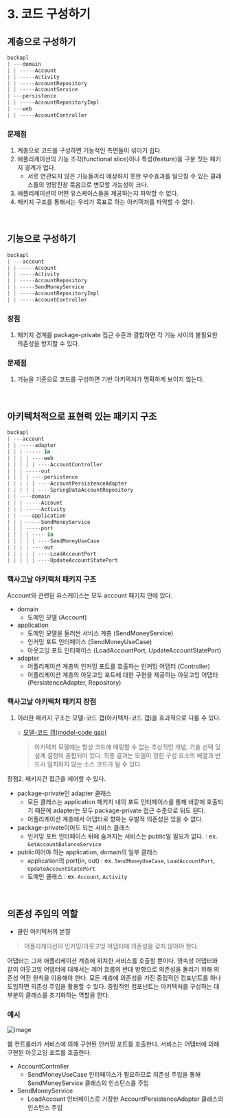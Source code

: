 # 3. 코드 구성하기

## 계층으로 구성하기

```jsx
buckapl
| ---domain
| | -----Account
| | -----Activity
| | -----AccountRepository
| | -----AccountService
| ---persistence
| | -----AccountRepositoryImpl
| ---web
| | -----AccountController
```

### 문제점

1. 계층으로 코드를 구성하면 기능적인 측면들이 섞이기 쉽다.
2. 애플리케이션의 기능 조각(functional slice)이나 특성(feature)을 구분 짓는 패키지 경계가 업다.
    - 서로 연관되지 않은 기능들끼리 예상하지 못한 부수효과를 일으킬 수 있는 클래스들의 엉망진창 묶음으로 변모할 가능성이 크다.
3. 애플리케이션이 어떤 유스케이스들을 제공하는지 파악할 수 없다.
4. 패키지 구조를 통해서는 우리가 목표로 하는 아키텍처를 파악할 수 없다.

<br>

## 기능으로 구성하기

```jsx
buckapl
| ---account
| | -----Account
| | -----Activity
| | -----AccountRepository
| | -----SendMoneyService
| | -----AccountRepositoryImpl
| | -----AccountController
```

### 장점

1. 패키지 경계를 package-private 접근 수준과 결합하면 각 기능 사이의 불필요한 의존성을 방지할 수 있다.

### 문제점

1. 기능을 기준으로 코드를 구성하면 기반 아키텍처가 명확하게 보이지 않는다.

<br>

## 아키텍처적으로 표현력 있는 패키지 구조

```jsx
buckapl
| ---account
| | -----adapter
| | | ----- in
| | | | ----web
| | | | | ----AccountController
| | | -----out
| | | | ----persistence
| | | | | ----AccountPersistenceAdapter
| | | | | ----SpringDataAccountRepository
| | ----domain
| | | -----Account
| | | -----Activity
| | ----application
| | | -----SendMoneyService
| | | -----port
| | | | ---- in
| | | | | ----SendMoneyUseCase
| | | | ----out
| | | | | ----LoadAccountPort
| | | | | ----UpdateAccountStatePort
```

### 핵사고날 아키텍처 패키지 구조

Account와 관련된 유스케이스는 모두 account 패키지 안에 있다.

* domain
    * 도메인 모델 (Account)
* application
    * 도메인 모델을 둘러싼 서비스 계층 (SendMoneyService)
    * 인커밍 포트 인터페이스 (SendMoneyUseCase)
    * 아웃고잉 포트 인터페이스 (LoadAccountPort, UpdateAccountStatePort)
* adapter
    * 어플리케이션 계층의 인커밍 포트를 호출하는 인커밍 어댑터 (Controller)
    * 어플리케이션 계층의 아웃고잉 포트에 대한 구현을 제공하는 아웃고잉 어댑터 (PersistenceAdapter, Repository)

### 핵사고날 아키텍처 패키지 장점

1. 이러한 패키지 구조는 모델-코드 갭(아키텍처-코드 갭)을 효과적으로 다룰 수 있다.
   >
   💡 [모델-코드 갭(model-code gap)](https://www.ben-morris.com/most-architecture-diagrams-are-useless/#:~:text=George%20Fairbanks%20identified%20what%20he,always%20be%20mapped%20into%20code.)
   > 아키텍처 모델에는 항상 코드에 매핑할 수 없는 추상적인 개념, 기술 선택 및 설계 결정이 혼합되어 있다. 최종 결과는 모델이 정한 구성 요소의 배열과 반드시 일치하지 않는 소스 코드가 될 수 있다.

장점2. 패키지간 접근을 제어할 수 있다.

- package-private인 adapter 클래스
    - 모든 클래스는 application 패키지 내의 포트 인터페이스를 통해 바깥에 호출되기 때문에 adapter는 모두 package-private 접근 수준으로 둬도 된다.
    - 어플리케이션 계층에서 어댑터로 향하는 우발적 의존성은 있을 수 없다.
- package-private이어도 되는 서비스 클래스
    - 인커밍 포트 인터페이스 뒤에 숨겨지는 서비스는 public일 필요가 없다. : ex. `GetAccountBalanceService`
- public이어야 하는 application, domain의 일부 클래스
    - application의 port(in, out) : ex. `SendMoneyUseCase`, `LoadAccountPort`, `UpdateAccountStatePort`
    - 도메인 클래스 : ex. `Account`, `Activity`

<br>

## 의존성 주입의 역할

* 클린 아키텍처의 본질

> 어플리케이션이 인커밍/아웃고잉 어댑터에 의존성을 갖지 않아야 한다.

어댑터는 그저 애플리케이션 계층에 위치한 서비스를 호출할 뿐이다. 영속성 어댑터와 같이 아웃고잉 어댑터에 대해서는 제어 흐름의 반대 방향으로 의존성을 돌리기 위해 의존성 역전 원칙을 이용해야 한다. 모든 계층에
의존성을 가진 중립적인 컴포넌트를 하나 도입하면 의존성 주입을 활용할 수 있다. 중립적인 컴포넌트는 아키텍처를 구성하는 대부분의 클래스를 초기화하는 역할을 한다.

### 예시

![image](https://user-images.githubusercontent.com/53366407/151645788-d03b79c4-72cc-43cb-ae06-11ef2c5f54f8.png)

웹 컨트롤러가 서비스에 의해 구현된 인커밍 포트를 호출한다. 서비스는 어댑터에 의해 구현된 아웃고잉 포트를 호출한다.

* AccountController
    * SendMoneyUseCase 인터페이스가 필요하므로 의존성 주입을 통해 SendMoneyService 클래스의 인스턴스를 주입
* SendMoneyService
    * LoadAccount 인터페이스로 가장한 AccountPersistenceAdapter 클래스의 인스턴스 주입


